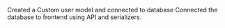 Created a Custom user model and connected to database 
Connected the database to frontend using API and serializers.